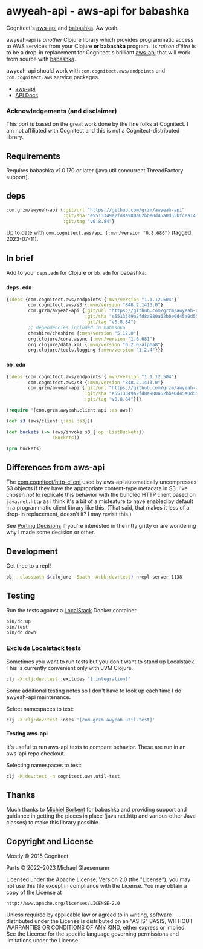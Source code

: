 # awyeah-api - aws-api for babashka

Cognitect's [aws-api][] and [babashka][]. Aw yeah.

awyeah-api is _another_ Clojure library which provides programmatic
access to AWS services from your Clojure **or babashka** program. Its
_raison d'être_ is to be a drop-in replacement for Cognitect's
brilliant [aws-api][] that will work from source with [babashka][].

awyeah-api should work with `com.cognitect.aws/endpoints` and
`com.cognitect.aws` service packages.

* [aws-api][]
* [API Docs](https://cognitect-labs.github.io/aws-api/)

[aws-api]: https://github.com/cognitect-labs/aws-api
[babashka]: https://babashka.org

### Acknowledgements (and disclaimer)

This port is based on the great work done by the fine folks at
Cognitect. I am not affiliated with Cognitect and this is not a
Cognitect-distributed library.

## Requirements

Requires babashka v1.0.170 or later (java.util.concurrent.ThreadFactory support).

## deps
``` clojure
com.grzm/awyeah-api {:git/url "https://github.com/grzm/awyeah-api"
                     :git/sha "e5513349a2fd8a980a62bbe0d45a0d55bfcea141"
                     :git/tag "v0.8.84"}
```

Up to date with `com.cognitect.aws/api {:mvn/version "0.8.686"}` (tagged 2023-07-11).

## In brief

Add to your `deps.edn` for Clojure or `bb.edn` for babashka:

### `deps.edn`
```clojure
{:deps {com.cognitect.aws/endpoints {:mvn/version "1.1.12.504"}
        com.cognitect.aws/s3 {:mvn/version "848.2.1413.0"}
        com.grzm/awyeah-api {:git/url "https://github.com/grzm/awyeah-api"
                             :git/sha "e5513349a2fd8a980a62bbe0d45a0d55bfcea141"
                             :git/tag "v0.8.84"}
        ;; dependencies included in babashka
        cheshire/cheshire {:mvn/version "5.12.0"}
        org.clojure/core.async {:mvn/version "1.6.681"}
        org.clojure/data.xml {:mvn/version "0.2.0-alpha8"}
        org.clojure/tools.logging {:mvn/version "1.2.4"}}}
```

### `bb.edn`
``` clojure
{:deps {com.cognitect.aws/endpoints {:mvn/version "1.1.12.504"}
        com.cognitect.aws/s3 {:mvn/version "848.2.1413.0"}
        com.grzm/awyeah-api {:git/url "https://github.com/grzm/awyeah-api"
                             :git/sha "e5513349a2fd8a980a62bbe0d45a0d55bfcea141"
                             :git/tag "v0.8.84"}}}
```

```clojure
(require '[com.grzm.awyeah.client.api :as aws])

(def s3 (aws/client {:api :s3}))

(def buckets (-> (aws/invoke s3 {:op :ListBuckets})
                 :Buckets))

(prn buckets)
```

## Differences from aws-api

The [com.cognitect/http-client][] used by aws-api automatically
uncompresses S3 objects if they have the appropriate content-type
metadata in S3. I've chosen _not_ to replicate this behavior with the
bundled HTTP client based on `java.net.http` as I think it's a bit of
a misfeature to have enabled by default in a programmatic client
library like this. (That said, that makes it less of a drop-in
replacement, doesn't it? I may revisit this.)

[com.cognitect/http-client]: https://search.maven.org/artifact/com.cognitect/http-client

See [Porting Decisions](docs/porting-decisions.markdown) if you're
interested in the nitty gritty or are wondering why I made some
decision or other.

## Development

Get thee to a repl!

```sh
bb --classpath $(clojure -Spath -A:bb:dev:test) nrepl-server 1138
```

## Testing

Run the tests against a [LocalStack](https://localstack.cloud) Docker
container.

```sh
bin/dc up
bin/test
bin/dc down
```

### Exclude Localstack tests

Sometimes you want to run tests but you don't want to stand up
Localstack. This is currently convenient only with JVM Clojure.

```sh
clj -X:clj:dev:test :excludes '[:integration]'
```

Some additional testing notes so I don't have to look up each time I
do awyeah-api maintenance.

Select namespaces to test:

```sh
clj -X:clj:dev:test :nses '[com.grzm.awyeah.util-test]'
```

#### Testing aws-api

It's useful to run aws-api tests to compare behavior. These are run in
an aws-api repo checkout.

Selecting namespaces to test:

```sh
clj -M:dev:test -n cognitect.aws.util-test
```

## Thanks

Much thanks to [Michiel Borkent](https://michielborkent.nl) for
babashka and providing support and guidance in getting the pieces in
place (java.net.http and various other Java classes) to make this library possible.

## Copyright and License

Mostly © 2015 Cognitect

Parts © 2022–2023 Michael Glaesemann

Licensed under the Apache License, Version 2.0 (the "License");
you may not use this file except in compliance with the License.
You may obtain a copy of the License at

    http://www.apache.org/licenses/LICENSE-2.0

Unless required by applicable law or agreed to in writing, software
distributed under the License is distributed on an "AS IS" BASIS,
WITHOUT WARRANTIES OR CONDITIONS OF ANY KIND, either express or implied.
See the License for the specific language governing permissions and
limitations under the License.
